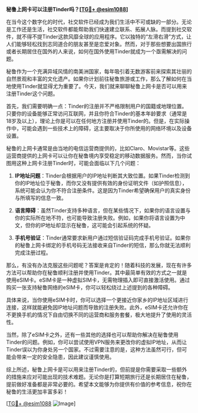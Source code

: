 **秘鲁上网卡可以注册Tinder吗？[[TG💪+ @esim1088](https://t.me/s/esim1088)]**

在当今这个数字化的时代，社交软件已经成为我们生活中不可或缺的一部分。无论是工作还是生活，社交软件都能帮助我们快速建立联系、拓展人脉。而提到社交软件，就不得不提Tinder这款风靡全球的应用程序。它以独特的“左滑右滑”方式，让人们能够轻松找到志同道合的朋友甚至是恋爱对象。然而，对于那些想要出国旅行或者长期居住在国外的人来说，如何在国外使用Tinder就成为一个亟需解决的问题。

秘鲁作为一个充满异域风情的南美洲国家，每年吸引着无数游客前来探索其壮丽的自然景观和丰富的文化遗产。如果你计划前往秘鲁旅游或工作，那么了解如何在当地使用Tinder就显得尤为重要了。今天，我们就来聊聊秘鲁上网卡是否可以用来注册Tinder这个问题。

首先，我们需要明确一点：Tinder的注册并不严格限制用户的国籍或地理位置。只要你的设备能够正常访问互联网，并且你符合Tinder的基本年龄要求（通常是18岁及以上），理论上你是可以在任何地方注册并使用Tinder的。但是，在实际操作中，可能会遇到一些技术上的障碍，这主要取决于你所使用的网络环境以及设备设置。

秘鲁的上网卡通常是由当地的电信运营商提供的，比如Claro、Movistar等。这些运营商提供的上网卡可以让你在秘鲁境内享受稳定的移动数据服务。然而，当你试图用这种上网卡注册Tinder时，可能会面临以下几个问题：

1. **IP地址问题**：Tinder会根据用户的IP地址判断其大致位置。如果Tinder检测到你的IP地址位于秘鲁，而你又没有提供有效的身份证明文件（如护照信息），系统可能会认为你不符合注册条件。这是因为Tinder希望确保用户的真实身份与所填写的信息一致。

2. **语言障碍**：虽然Tinder支持多种语言，但在某些情况下，如果你的语言设置与你的实际所在地不符，也可能导致注册失败。例如，如果你将语言设置为中文，但你的IP地址却显示在秘鲁，这可能会引起系统的怀疑。

3. **手机号验证**：Tinder通常要求新用户通过短信验证码完成手机号验证。如果你的秘鲁上网卡绑定的手机号码无法接收来自Tinder的短信，那么你就无法顺利完成注册过程。

那么，有没有办法克服这些问题呢？答案是肯定的！随着科技的发展，现在有许多方法可以帮助你在秘鲁顺利注册并使用Tinder。其中最简单有效的方式之一就是使用eSIM卡。eSIM卡是一种虚拟SIM卡，无需物理插入即可直接激活使用。通过购买一张支持秘鲁网络的eSIM卡，你可以轻松绕过上述提到的各种障碍。

具体来说，当你使用eSIM卡时，你可以选择一个更接近你家乡的IP地址区域进行连接，这样就能避免因IP地址问题而导致的注册失败。此外，eSIM卡还允许你在不更换手机的情况下自由切换不同的运营商和服务套餐，极大地提升了使用的灵活性。

当然，除了eSIM卡之外，还有一些其他的选择也可以帮助你解决在秘鲁使用Tinder的问题。例如，你可以尝试使用VPN服务来更改你的虚拟IP地址，从而让Tinder误以为你身处另一个国家。不过需要注意的是，这种方法虽然可行，但可能会带来一定的安全隐患，因此建议谨慎使用。

综上所述，秘鲁上网卡是可以用来注册Tinder的，但前提是你需要采取一些额外的措施来应对可能出现的技术难题。无论你是打算短期旅行还是长期居住在秘鲁，提前做好准备都是非常必要的。希望本文能够为你提供有价值的参考信息，祝你在秘鲁的生活更加丰富多彩！

[[TG💪+ @esim1088](https://t.me/s/esim1088) ![Image](https://i.postimg.cc/4NQfJmqS/Snipaste-2025-05-13-00-14-12.png)]